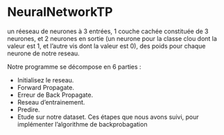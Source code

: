 # NeuralNetworkTP

un réeseau de neurones à 3 entrées, 1 couche cachée constituée de 3 neurones, et 2 neurones en sortie (un neurone pour la classe clou dont la valeur est 1,
et l’autre vis dont la valeur est 0), des poids pour chaque neurone de notre reseau.

Notre programme se décompose en 6 parties :
* Initialisez le reseau. 
* Forward Propagate.
* Erreur de Back Propagate.
* Reseau d’entrainement. 
* Predire. 
* Etude sur notre dataset. 
Ces étapes que nous avons suivi, pour implémenter l’algorithme de backprobagation
